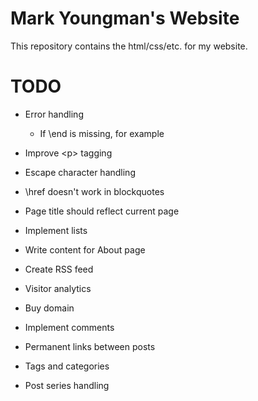 # Mark Youngman's Website

This repository contains the html/css/etc. for my website.

# TODO

* Error handling

  * If \end is missing, for example

* Improve &lt;p&gt; tagging

* Escape character handling

* \href doesn't work in blockquotes

* Page title should reflect current page

* Implement lists

* Write content for About page

* Create RSS feed

* Visitor analytics

* Buy domain

* Implement comments

* Permanent links between posts

* Tags and categories

* Post series handling
